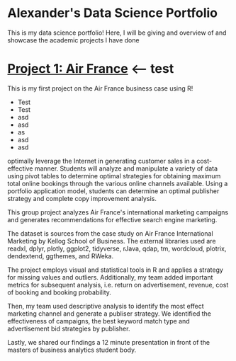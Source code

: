 # Alexander's Data Science Portfolio
This is my data science portfolio! Here, I will be giving and overview of and showcase the academic projects I have done


# [Project 1: Air France](https://github.com/Agorgin/Air-france-business-case) <-- test
This is my first project on the Air France business case using R!
* Test
* Test
* asd
* asd
* as
* asd
* asd


optimally leverage the Internet in generating customer sales in a cost-effective manner. Students will analyze and manipulate a variety of data using pivot tables to determine optimal strategies for obtaining maximum total online bookings through the various online channels available. Using a portfolio application model, students can determine an optimal publisher strategy and complete copy improvement analysis.




This group project analyzes Air France's international marketing campaigns and generates recommendations for effective search engine marketing.

The dataset is sources from the case study on Air France International Marketing by Kellog School of Business. The external libraries used are readxl, dplyr, plotly, ggplot2, tidyverse, rJava, qdap, tm, wordcloud, plotrix, dendextend, ggthemes, and RWeka.

The project employs visual and statistical tools in R and applies a strategy for missing values and outliers. Additionally, my team added important metrics for subsequent analysis, i.e. return on advertisement, revenue, cost of booking and booking probability.

Then, my team used descriptive analysis to identify the most effect marketing channel and generate a publiser strategy. We identified the effectiveness of campaigns, the best keyword match type and advertisement bid strategies by publisher.

Lastly, we shared our findings a 12 minute presentation in front of the masters of business analytics student body.

